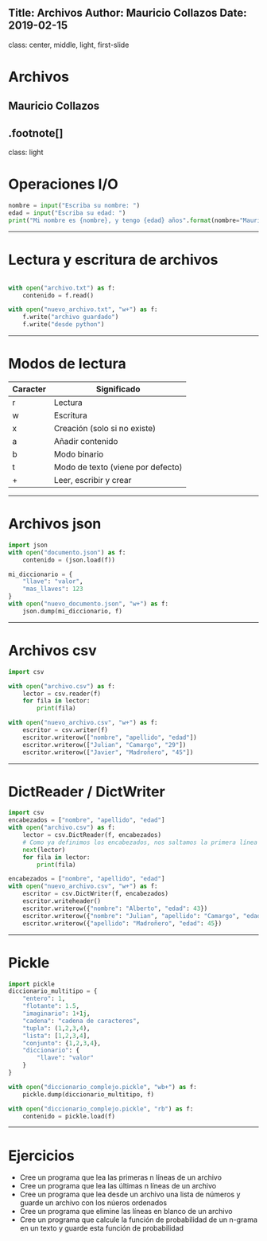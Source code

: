Title: Archivos
Author: Mauricio Collazos
Date: 2019-02-15
![]()
---
class: center, middle, light, first-slide
# Archivos
## Mauricio Collazos
.footnote[]
---
class: light
# Operaciones I/O
```python
nombre = input("Escriba su nombre: ")
edad = input("Escriba su edad: ")
print("Mi nombre es {nombre}, y tengo {edad} años".format(nombre="Mauricio", edad=24))
```

---
# Lectura y escritura de archivos

```python

with open("archivo.txt") as f:
    contenido = f.read()

with open("nuevo_archivo.txt", "w+") as f:
    f.write("archivo guardado")
    f.write("desde python")
```
---
# Modos de lectura
Caracter|Significado
-|-
r|Lectura
w|Escritura
x|Creación (solo si no existe)
a|Añadir contenido
b|Modo binario
t|Modo de texto (viene por defecto)
+|Leer, escribir y crear

---
# Archivos json
```python
import json
with open("documento.json") as f:
    contenido = (json.load(f))
```


```python
mi_diccionario = {
    "llave": "valor",
    "mas_llaves": 123
}
with open("nuevo_documento.json", "w+") as f:
    json.dump(mi_diccionario, f)
```


---
# Archivos csv

```python
import csv

with open("archivo.csv") as f:
    lector = csv.reader(f)
    for fila in lector:
        print(fila)
```


```python
with open("nuevo_archivo.csv", "w+") as f:
    escritor = csv.writer(f)
    escritor.writerow(["nombre", "apellido", "edad"])
    escritor.writerow(["Julian", "Camargo", "29"])
    escritor.writerow(["Javier", "Madroñero", "45"])
```

---
# DictReader / DictWriter

```python
import csv
encabezados = ["nombre", "apellido", "edad"]
with open("archivo.csv") as f:
    lector = csv.DictReader(f, encabezados)
    # Como ya definimos los encabezados, nos saltamos la primera línea
    next(lector)
    for fila in lector:
        print(fila)
```

```python
encabezados = ["nombre", "apellido", "edad"]
with open("nuevo_archivo.csv", "w+") as f:
    escritor = csv.DictWriter(f, encabezados)
    escritor.writeheader()
    escritor.writerow({"nombre": "Alberto", "edad": 43})
    escritor.writerow({"nombre": "Julian", "apellido": "Camargo", "edad": 29})
    escritor.writerow({"apellido": "Madroñero", "edad": 45})
```

---
# Pickle

```python
import pickle
diccionario_multitipo = {
    "entero": 1,
    "flotante": 1.5,
    "imaginario": 1+1j,
    "cadena": "cadena de caracteres",
    "tupla": (1,2,3,4),
    "lista": [1,2,3,4],
    "conjunto": {1,2,3,4},
    "diccionario": {
        "llave": "valor"
    }
}

with open("diccionario_complejo.pickle", "wb+") as f:
    pickle.dump(diccionario_multitipo, f)

```

```python
with open("diccionario_complejo.pickle", "rb") as f:
    contenido = pickle.load(f)
```

---
# Ejercicios
- Cree un programa que lea las primeras n líneas de un archivo
- Cree un programa que lea las últimas n líneas de un archivo
- Cree un programa que lea desde un archivo una lista de números y guarde un archivo con los núeros ordenados
- Cree un programa que elimine las líneas en blanco de un archivo
- Cree un programa que calcule la función de probabilidad de un n-grama en un texto y guarde esta función de probabilidad